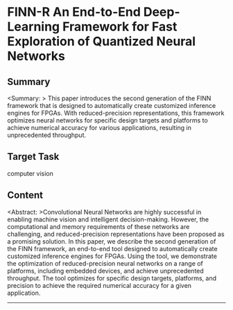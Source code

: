 # FINN-R An End-to-End Deep-Learning Framework for Fast Exploration of Quantized Neural Networks

## Summary

<Summary: > This paper introduces the second generation of the FINN framework that is designed to automatically create customized inference engines for FPGAs. With reduced-precision representations, this framework optimizes neural networks for specific design targets and platforms to achieve numerical accuracy for various applications, resulting in unprecedented throughput.


## Target Task

computer vision

## Content

<Abstract: >Convolutional Neural Networks are highly successful in enabling machine vision and intelligent decision-making. However, the computational and memory requirements of these networks are challenging, and reduced-precision representations have been proposed as a promising solution. In this paper, we describe the second generation of the FINN framework, an end-to-end tool designed to automatically create customized inference engines for FPGAs. Using the tool, we demonstrate the optimization of reduced-precision neural networks on a range of platforms, including embedded devices, and achieve unprecedented throughput. The tool optimizes for specific design targets, platforms, and precision to achieve the required numerical accuracy for a given application.



---

